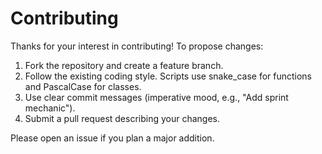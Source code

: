 # Contributing

Thanks for your interest in contributing! To propose changes:

1. Fork the repository and create a feature branch.
2. Follow the existing coding style. Scripts use snake_case for functions and PascalCase for classes.
3. Use clear commit messages (imperative mood, e.g., "Add sprint mechanic").
4. Submit a pull request describing your changes.

Please open an issue if you plan a major addition.
